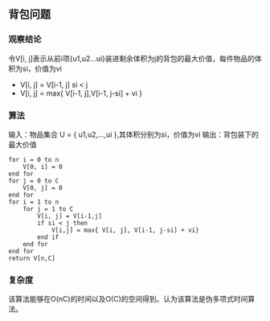 ## 背包问题
### 观察结论
令V[i, j]表示从前i项{u1,u2...ui}装进剩余体积为j的背包的最大价值，每件物品的体积为si，价值为vi
* V[i, j] = V[i-1, j] si < j
* V[i, j] = max{ V[i-1, j],V[i-1, j-si] + vi }

### 算法
输入：物品集合 U = { u1,u2,...,ui },其体积分别为si，价值为vi
输出：背包装下的最大价值
```
for i = 0 to n
    V[0, i] = 0
end for
for j = 0 to C
    V[0, j] = 0
end for
for i = 1 to n
    for j = 1 to C
        V[i, j] = V[i-1,j]
        if si < j then
            V[i,j] = max{ V[i, j], V[i-1, j-si] + vi}
        end if
    end for
end for
return V[n,C]
```
### 复杂度
该算法能够在O(nC)的时间以及O(C)的空间得到。认为该算法是伪多项式时间算法。
